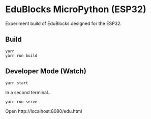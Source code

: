 # EduBlocks MicroPython (ESP32)

Experiment build of EduBlocks designed for the ESP32.

## Build

    yarn
    yarn run build

## Developer Mode (Watch)

    yarn start

In a second terminal...

    yarn run serve

Open http://localhost:8080/edu.html
